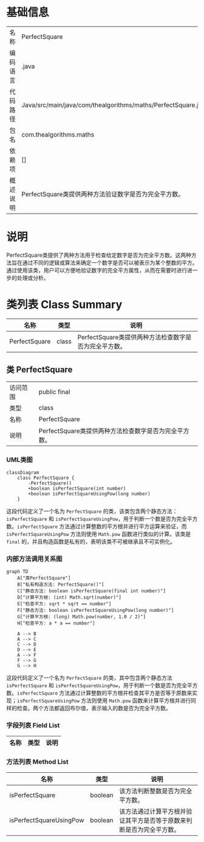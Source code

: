 # 基础信息

|      |      |
|------|------|
| 名称 | PerfectSquare |
| 编码语言 | .java |
| 代码路径 | Java/src/main/java/com/thealgorithms/maths/PerfectSquare.java |
| 包名 | com.thealgorithms.maths |
| 依赖项 | [] |
| 概述说明 | PerfectSquare类提供两种方法验证数字是否为完全平方数。 |

# 说明

PerfectSquare类提供了两种方法用于检查给定数字是否为完全平方数。这两种方法旨在通过不同的逻辑或算法来确定一个数字是否可以被表示为某个整数的平方。通过使用该类，用户可以方便地验证数字的完全平方属性，从而在需要时进行进一步的处理或分析。

# 类列表 Class Summary

| 名称   | 类型  | 说明 |
|-------|------|-------------|
| PerfectSquare | class | PerfectSquare类提供两种方法检查数字是否为完全平方数。 |



## 类 PerfectSquare

|      |      |
|------|------|
| 访问范围 | public final |
| 类型 | class |
| 名称 | PerfectSquare |
| 说明 | PerfectSquare类提供两种方法检查数字是否为完全平方数。 |


### UML类图

```mermaid
classDiagram
    class PerfectSquare {
        -PerfectSquare()
        +boolean isPerfectSquare(int number)
        +boolean isPerfectSquareUsingPow(long number)
    }
```

这段代码定义了一个名为 `PerfectSquare` 的类，该类包含两个静态方法：`isPerfectSquare` 和 `isPerfectSquareUsingPow`，用于判断一个数是否为完全平方数。`isPerfectSquare` 方法通过计算整数的平方根并进行平方运算来验证，而 `isPerfectSquareUsingPow` 方法则使用 `Math.pow` 函数进行类似的计算。该类是 `final` 的，并且构造函数是私有的，表明该类不可被继承且不可实例化。


### 内部方法调用关系图

```mermaid
graph TD
    A["类PerfectSquare"]
    B["私有构造方法: PerfectSquare()"]
    C["静态方法: boolean isPerfectSquare(final int number)"]
    D["计算平方根: (int) Math.sqrt(number)"]
    E["检查平方: sqrt * sqrt == number"]
    F["静态方法: boolean isPerfectSquareUsingPow(long number)"]
    G["计算平方根: (long) Math.pow(number, 1.0 / 2)"]
    H["检查平方: a * a == number"]

    A --> B
    A --> C
    C --> D
    D --> E
    A --> F
    F --> G
    G --> H
```

这段代码定义了一个名为 `PerfectSquare` 的类，其中包含两个静态方法 `isPerfectSquare` 和 `isPerfectSquareUsingPow`，用于判断一个数是否为完全平方数。`isPerfectSquare` 方法通过计算整数的平方根并检查其平方是否等于原数来实现；`isPerfectSquareUsingPow` 方法则使用 `Math.pow` 函数来计算平方根并进行同样的检查。两个方法都返回布尔值，表示输入的数是否为完全平方数。

### 字段列表 Field List

| 名称  | 类型  | 说明 |
|-------|-------|------|

### 方法列表 Method List

| 名称  | 类型  | 说明 |
|-------|-------|------|
| isPerfectSquare | boolean | 该方法判断整数是否为完全平方数。 |
| isPerfectSquareUsingPow | boolean | 该方法通过计算平方根并验证其平方是否等于原数来判断是否为完全平方数。 |




